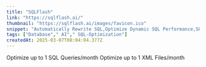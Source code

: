 ```yaml
---
title: "SQLFlash"
link: "https://sqlflash.ai/"
thumbnail: "https://sqlflash.ai/images/favicon.ico"
snippet: "Automatically Rewrite SQL,Optimize Dynamic SQL Performance,SQL Index Recommendations,AI-Driven Execution Plan Analysis,No Access to Sensitive Business Data,Supports all relational databases, such as MySQL and PostgreSQL"
tags: ["Database"," AI"," SQL-Optimization"]
createdAt: 2025-03-07T08:04:04.377Z
---
```

Optimize up to 1 SQL Queries/month
Optimize up to 1 XML Files/month

